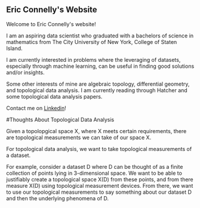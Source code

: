## Eric Connelly's Website

Welcome to Eric Connelly's website! 

I am an aspiring data scientist who graduated with a bachelors of science in mathematics from The City University of New York, College of Staten Island.

I am currently interested in problems where the leveraging of datasets, especially through machine learning, can be useful in finding good solutions and/or insights.

Some other interests of mine are algebraic topology, differential geometry, and topological data analysis. I am currently reading through Hatcher and some topological data analysis papers.



Contact me on [Linkedin](www.linkedin.com/in/eric-conn-685525212)!
  



#Thoughts About Topological Data Analysis

Given a topolopgical space X, where X meets certain requirements, there are topological measurements we 
can take of our space X.

For topological data analysis, we want to take topological measurements of a dataset.

For example, consider a dataset D where D can be thought of as a finite collection of points lying in 3-dimensional space.
We want to be able to justifiably create a topological space X(D) from these points, and from there measure X(D)
using topological measurement devices. From there, we want to use our topological measurements to say something about our dataset D and then the underlying phenomena of D. 



